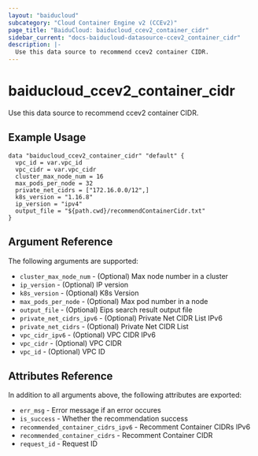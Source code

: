 ```yaml
---
layout: "baiducloud"
subcategory: "Cloud Container Engine v2 (CCEv2)"
page_title: "BaiduCloud: baiducloud_ccev2_container_cidr"
sidebar_current: "docs-baiducloud-datasource-ccev2_container_cidr"
description: |-
  Use this data source to recommend ccev2 container CIDR.
---
```


# baiducloud_ccev2_container_cidr

Use this data source to recommend ccev2 container CIDR.

## Example Usage

```hcl
data "baiducloud_ccev2_container_cidr" "default" {
  vpc_id = var.vpc_id
  vpc_cidr = var.vpc_cidr
  cluster_max_node_num = 16
  max_pods_per_node = 32
  private_net_cidrs = ["172.16.0.0/12",]
  k8s_version = "1.16.8"
  ip_version = "ipv4"
  output_file = "${path.cwd}/recommendContainerCidr.txt"
}
```

## Argument Reference

The following arguments are supported:

* `cluster_max_node_num` - (Optional) Max node number in a cluster
* `ip_version` - (Optional) IP version
* `k8s_version` - (Optional) K8s Version
* `max_pods_per_node` - (Optional) Max pod number in a node
* `output_file` - (Optional) Eips search result output file
* `private_net_cidrs_ipv6` - (Optional) Private Net CIDR List IPv6
* `private_net_cidrs` - (Optional) Private Net CIDR List
* `vpc_cidr_ipv6` - (Optional) VPC CIDR IPv6
* `vpc_cidr` - (Optional) VPC CIDR
* `vpc_id` - (Optional) VPC ID

## Attributes Reference

In addition to all arguments above, the following attributes are exported:

* `err_msg` - Error message if an error occures
* `is_success` - Whether the recommendation success
* `recommended_container_cidrs_ipv6` - Recomment Container CIDRs IPv6
* `recommended_container_cidrs` - Recomment Container CIDR
* `request_id` - Request ID



